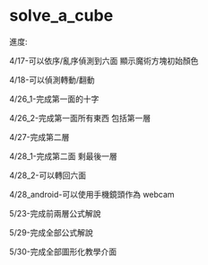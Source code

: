 # solve_a_cube

進度:

4/17-可以依序/亂序偵測到六面 顯示魔術方塊初始顏色

4/18-可以偵測轉動/翻動

4/26_1-完成第一面的十字

4/26_2-完成第一面所有東西 包括第一層

4/27-完成第二層

4/28_1-完成第二面 剩最後一層

4/28_2-可以轉回六面

4/28_android-可以使用手機鏡頭作為 webcam

5/23-完成前兩層公式解說

5/29-完成全部公式解說

5/30-完成全部圖形化教學介面
